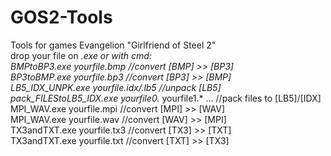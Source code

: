 # GOS2-Tools
Tools for games Evangelion "Girlfriend of Steel 2"<br />
drop your file on *.exe or with cmd:<br />
BMPtoBP3.exe yourfile.bmp //convert [BMP] >> [BP3]<br />
BP3toBMP.exe yourfile.bp3 //convert [BP3] >> [BMP]<br />
LB5_IDX_UNPK.exe yourfile.idx/.lb5 //unpack [LB5]<br />
pack_FILEStoLB5_IDX.exe yourfile0.* yourfile1.* ... //pack files to [LB5]/[IDX]<br />
MPI_WAV.exe yourfile.mpi //convert [MPI] >> [WAV]<br />
MPI_WAV.exe yourfile.wav //convert [WAV] >> [MPI]<br />
TX3andTXT.exe yourfile.tx3 //convert [TX3] >> [TXT]<br />
TX3andTXT.exe yourfile.txt //convert [TXT] >> [TX3]<br />

